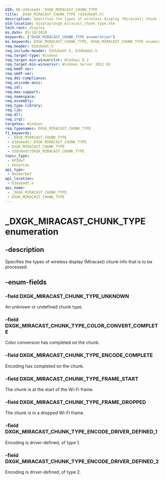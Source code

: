 ```yaml
---
UID: NE:d3dukmdt._DXGK_MIRACAST_CHUNK_TYPE
title: _DXGK_MIRACAST_CHUNK_TYPE (d3dukmdt.h)
description: Specifies the types of wireless display (Miracast) chunk info that is to be processed.
old-location: display\dxgk_miracast_chunk_type.htm
tech.root: display
ms.date: 05/10/2018
keywords: ["DXGK_MIRACAST_CHUNK_TYPE enumeration"]
ms.keywords: DXGK_MIRACAST_CHUNK_TYPE, DXGK_MIRACAST_CHUNK_TYPE enumeration [Display Devices], DXGK_MIRACAST_CHUNK_TYPE_COLOR_CONVERT_COMPLETE, DXGK_MIRACAST_CHUNK_TYPE_ENCODE_COMPLETE, DXGK_MIRACAST_CHUNK_TYPE_ENCODE_DRIVER_DEFINED_1, DXGK_MIRACAST_CHUNK_TYPE_ENCODE_DRIVER_DEFINED_2, DXGK_MIRACAST_CHUNK_TYPE_FRAME_DROPPED, DXGK_MIRACAST_CHUNK_TYPE_FRAME_START, DXGK_MIRACAST_CHUNK_TYPE_UNKNOWN, _DXGK_MIRACAST_CHUNK_TYPE, d3dukmdt/DXGK_MIRACAST_CHUNK_TYPE, d3dukmdt/DXGK_MIRACAST_CHUNK_TYPE_COLOR_CONVERT_COMPLETE, d3dukmdt/DXGK_MIRACAST_CHUNK_TYPE_ENCODE_COMPLETE, d3dukmdt/DXGK_MIRACAST_CHUNK_TYPE_ENCODE_DRIVER_DEFINED_1, d3dukmdt/DXGK_MIRACAST_CHUNK_TYPE_ENCODE_DRIVER_DEFINED_2, d3dukmdt/DXGK_MIRACAST_CHUNK_TYPE_FRAME_DROPPED, d3dukmdt/DXGK_MIRACAST_CHUNK_TYPE_FRAME_START, d3dukmdt/DXGK_MIRACAST_CHUNK_TYPE_UNKNOWN, display.dxgk_miracast_chunk_type
req.header: d3dukmdt.h
req.include-header: D3dukmdt.h, D3dkmddi.h
req.target-type: Windows
req.target-min-winverclnt: Windows 8.1
req.target-min-winversvr: Windows Server 2012 R2
req.kmdf-ver: 
req.umdf-ver: 
req.ddi-compliance: 
req.unicode-ansi: 
req.idl: 
req.max-support: 
req.namespace: 
req.assembly: 
req.type-library: 
req.lib: 
req.dll: 
req.irql: 
targetos: Windows
req.typenames: DXGK_MIRACAST_CHUNK_TYPE
f1_keywords:
 - _DXGK_MIRACAST_CHUNK_TYPE
 - d3dukmdt/_DXGK_MIRACAST_CHUNK_TYPE
 - DXGK_MIRACAST_CHUNK_TYPE
 - d3dukmdt/DXGK_MIRACAST_CHUNK_TYPE
topic_type:
 - APIRef
 - kbSyntax
api_type:
 - HeaderDef
api_location:
 - D3dukmdt.h
api_name:
 - _DXGK_MIRACAST_CHUNK_TYPE
 - DXGK_MIRACAST_CHUNK_TYPE
---
```


# _DXGK_MIRACAST_CHUNK_TYPE enumeration


## -description

Specifies the types of wireless display (Miracast) chunk info that is to be processed.

## -enum-fields

### -field DXGK_MIRACAST_CHUNK_TYPE_UNKNOWN

An unknown or undefined chunk type.

### -field DXGK_MIRACAST_CHUNK_TYPE_COLOR_CONVERT_COMPLETE

Color conversion has completed on the chunk.

### -field DXGK_MIRACAST_CHUNK_TYPE_ENCODE_COMPLETE

Encoding has completed on the chunk.

### -field DXGK_MIRACAST_CHUNK_TYPE_FRAME_START

The chunk is at the start of the Wi-Fi frame.

### -field DXGK_MIRACAST_CHUNK_TYPE_FRAME_DROPPED

The chunk is in a dropped Wi-Fi frame.

### -field DXGK_MIRACAST_CHUNK_TYPE_ENCODE_DRIVER_DEFINED_1

Encoding is driver-defined, of type 1.

### -field DXGK_MIRACAST_CHUNK_TYPE_ENCODE_DRIVER_DEFINED_2

Encoding is driver-defined, of type 2.

